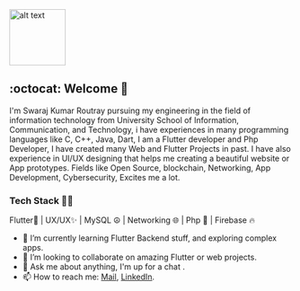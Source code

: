 <img src="https://github.com/swaraj961/swaraj961/blob/master/Hi.gif" alt="alt text" width="100" height="100" />

## :octocat: Welcome 👋

I'm Swaraj Kumar Routray pursuing my engineering in the field of information technology from University School of Information, Communication, and Technology, i have experiences in many programming languages like C, C++, Java, Dart, I am a Flutter developer and  Php Developer, I have created many  Web and Flutter Projects in past. I have also experience in UI/UX designing that helps me creating a beautiful website or App prototypes. Fields like  Open Source, blockchain, Networking,  App Development, Cybersecurity, Excites me a lot. 

### Tech Stack 👨‍💻
Flutter💙 |  UX/UX✨ | MySQL ☮ |  Networking 🌐 | Php 📜 | Firebase 🔥

- 🌱 I’m currently learning Flutter Backend stuff, and exploring complex apps.
- 👯 I’m looking to collaborate on amazing Flutter or web projects. 
- 💬 Ask me about anything, I'm up for a chat .
- 📫 How to reach me: [Mail](mailto:swarajroutray961@gmail.com), [LinkedIn](https://www.linkedin.com/in/swaraj961).

